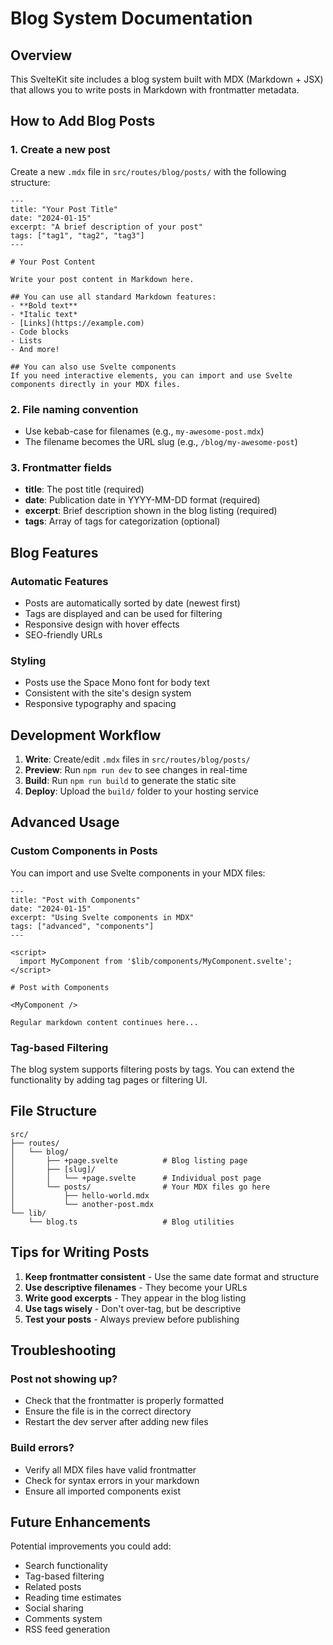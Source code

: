 # Blog System Documentation

## Overview
This SvelteKit site includes a blog system built with MDX (Markdown + JSX) that allows you to write posts in Markdown with frontmatter metadata.

## How to Add Blog Posts

### 1. Create a new post
Create a new `.mdx` file in `src/routes/blog/posts/` with the following structure:

```mdx
---
title: "Your Post Title"
date: "2024-01-15"
excerpt: "A brief description of your post"
tags: ["tag1", "tag2", "tag3"]
---

# Your Post Content

Write your post content in Markdown here.

## You can use all standard Markdown features:
- **Bold text**
- *Italic text*
- [Links](https://example.com)
- Code blocks
- Lists
- And more!

## You can also use Svelte components
If you need interactive elements, you can import and use Svelte components directly in your MDX files.
```

### 2. File naming convention
- Use kebab-case for filenames (e.g., `my-awesome-post.mdx`)
- The filename becomes the URL slug (e.g., `/blog/my-awesome-post`)

### 3. Frontmatter fields
- **title**: The post title (required)
- **date**: Publication date in YYYY-MM-DD format (required)
- **excerpt**: Brief description shown in the blog listing (required)
- **tags**: Array of tags for categorization (optional)

## Blog Features

### Automatic Features
- Posts are automatically sorted by date (newest first)
- Tags are displayed and can be used for filtering
- Responsive design with hover effects
- SEO-friendly URLs

### Styling
- Posts use the Space Mono font for body text
- Consistent with the site's design system
- Responsive typography and spacing

## Development Workflow

1. **Write**: Create/edit `.mdx` files in `src/routes/blog/posts/`
2. **Preview**: Run `npm run dev` to see changes in real-time
3. **Build**: Run `npm run build` to generate the static site
4. **Deploy**: Upload the `build/` folder to your hosting service

## Advanced Usage

### Custom Components in Posts
You can import and use Svelte components in your MDX files:

```mdx
---
title: "Post with Components"
date: "2024-01-15"
excerpt: "Using Svelte components in MDX"
tags: ["advanced", "components"]
---

<script>
  import MyComponent from '$lib/components/MyComponent.svelte';
</script>

# Post with Components

<MyComponent />

Regular markdown content continues here...
```

### Tag-based Filtering
The blog system supports filtering posts by tags. You can extend the functionality by adding tag pages or filtering UI.

## File Structure
```
src/
├── routes/
│   └── blog/
│       ├── +page.svelte          # Blog listing page
│       ├── [slug]/
│       │   └── +page.svelte      # Individual post page
│       └── posts/                # Your MDX files go here
│           ├── hello-world.mdx
│           └── another-post.mdx
└── lib/
    └── blog.ts                   # Blog utilities
```

## Tips for Writing Posts

1. **Keep frontmatter consistent** - Use the same date format and structure
2. **Use descriptive filenames** - They become your URLs
3. **Write good excerpts** - They appear in the blog listing
4. **Use tags wisely** - Don't over-tag, but be descriptive
5. **Test your posts** - Always preview before publishing

## Troubleshooting

### Post not showing up?
- Check that the frontmatter is properly formatted
- Ensure the file is in the correct directory
- Restart the dev server after adding new files

### Build errors?
- Verify all MDX files have valid frontmatter
- Check for syntax errors in your markdown
- Ensure all imported components exist

## Future Enhancements

Potential improvements you could add:
- Search functionality
- Tag-based filtering
- Related posts
- Reading time estimates
- Social sharing
- Comments system
- RSS feed generation
